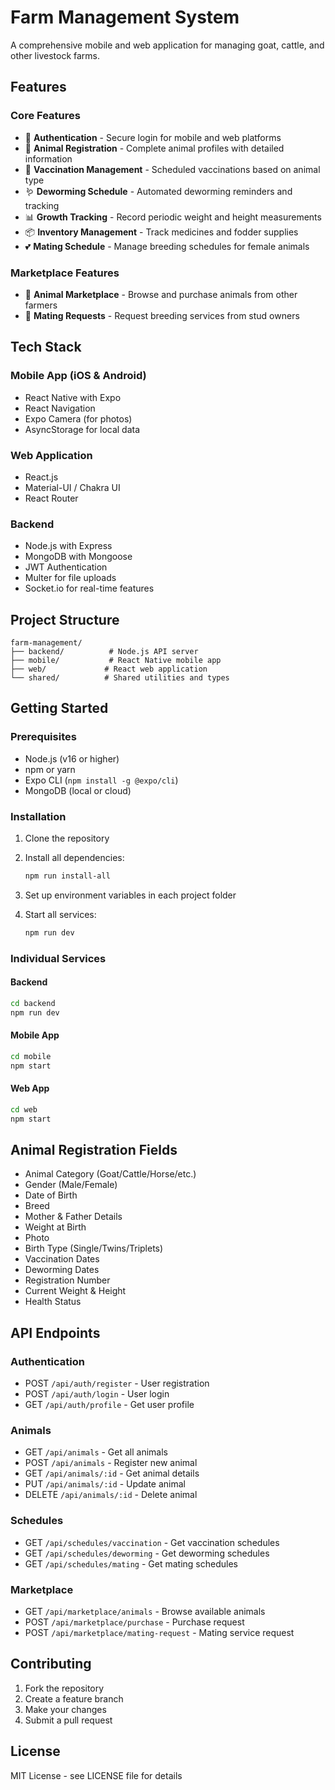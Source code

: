 # Farm Management System

A comprehensive mobile and web application for managing goat, cattle, and other livestock farms.

## Features

### Core Features
- 🔐 **Authentication** - Secure login for mobile and web platforms
- 🐄 **Animal Registration** - Complete animal profiles with detailed information
- 💉 **Vaccination Management** - Scheduled vaccinations based on animal type
- 🪱 **Deworming Schedule** - Automated deworming reminders and tracking
- 📊 **Growth Tracking** - Record periodic weight and height measurements
- 📦 **Inventory Management** - Track medicines and fodder supplies
- 💕 **Mating Schedule** - Manage breeding schedules for female animals

### Marketplace Features
- 🛒 **Animal Marketplace** - Browse and purchase animals from other farmers
- 🤝 **Mating Requests** - Request breeding services from stud owners

## Tech Stack

### Mobile App (iOS & Android)
- React Native with Expo
- React Navigation
- Expo Camera (for photos)
- AsyncStorage for local data

### Web Application
- React.js
- Material-UI / Chakra UI
- React Router

### Backend
- Node.js with Express
- MongoDB with Mongoose
- JWT Authentication
- Multer for file uploads
- Socket.io for real-time features

## Project Structure

```
farm-management/
├── backend/          # Node.js API server
├── mobile/           # React Native mobile app
├── web/             # React web application
└── shared/          # Shared utilities and types
```

## Getting Started

### Prerequisites
- Node.js (v16 or higher)
- npm or yarn
- Expo CLI (`npm install -g @expo/cli`)
- MongoDB (local or cloud)

### Installation

1. Clone the repository
2. Install all dependencies:
   ```bash
   npm run install-all
   ```

3. Set up environment variables in each project folder

4. Start all services:
   ```bash
   npm run dev
   ```

### Individual Services

#### Backend
```bash
cd backend
npm run dev
```

#### Mobile App
```bash
cd mobile
npm start
```

#### Web App
```bash
cd web
npm start
```

## Animal Registration Fields

- Animal Category (Goat/Cattle/Horse/etc.)
- Gender (Male/Female)
- Date of Birth
- Breed
- Mother & Father Details
- Weight at Birth
- Photo
- Birth Type (Single/Twins/Triplets)
- Vaccination Dates
- Deworming Dates
- Registration Number
- Current Weight & Height
- Health Status

## API Endpoints

### Authentication
- POST `/api/auth/register` - User registration
- POST `/api/auth/login` - User login
- GET `/api/auth/profile` - Get user profile

### Animals
- GET `/api/animals` - Get all animals
- POST `/api/animals` - Register new animal
- GET `/api/animals/:id` - Get animal details
- PUT `/api/animals/:id` - Update animal
- DELETE `/api/animals/:id` - Delete animal

### Schedules
- GET `/api/schedules/vaccination` - Get vaccination schedules
- GET `/api/schedules/deworming` - Get deworming schedules
- GET `/api/schedules/mating` - Get mating schedules

### Marketplace
- GET `/api/marketplace/animals` - Browse available animals
- POST `/api/marketplace/purchase` - Purchase request
- POST `/api/marketplace/mating-request` - Mating service request

## Contributing

1. Fork the repository
2. Create a feature branch
3. Make your changes
4. Submit a pull request

## License

MIT License - see LICENSE file for details 